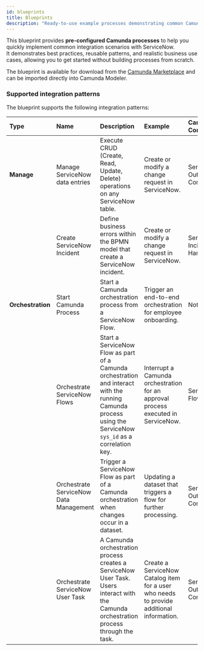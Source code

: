 ```yaml
---
id: blueprints
title: Blueprints
description: "Ready-to-use example processes demonstrating common Camunda–ServiceNow integration patterns."
---
```


This blueprint provides **pre-configured Camunda processes** to help you quickly implement common integration scenarios with ServiceNow.  
It demonstrates best practices, reusable patterns, and realistic business use cases, allowing you to get started without building processes from scratch.

The blueprint is available for download from the [Camunda Marketplace](https://marketplace.camunda.com/) and can be imported directly into Camunda Modeler.

### Supported integration patterns

The blueprint supports the following integration patterns:

| Type              | Name                                   | Description                                                                                                                                                  | Example                                                                                  | Camunda Connectors            | ServiceNow Spoke                  |
| :---------------- | :------------------------------------- | :----------------------------------------------------------------------------------------------------------------------------------------------------------- | :--------------------------------------------------------------------------------------- | :---------------------------- | :-------------------------------- |
| **Manage**        | Manage ServiceNow data entries         | Execute CRUD (Create, Read, Update, Delete) operations on any ServiceNow table.                                                                              | Create or modify a change request in ServiceNow.                                         | ServiceNow Outbound Connector | Not needed                        |
|                   | Create ServiceNow Incident             | Define business errors within the BPMN model that create a ServiceNow incident.                                                                              | Create or modify a change request in ServiceNow.                                         | ServiceNow Incident Handler   | Not needed                        |
| **Orchestration** | Start Camunda Process                  | Start a Camunda orchestration process from a ServiceNow Flow.                                                                                                | Trigger an end-to-end orchestration for employee onboarding.                             | Not needed                    | Camunda Spoke → Start Process     |
|                   | Orchestrate ServiceNow Flows           | Start a ServiceNow Flow as part of a Camunda orchestration and interact with the running Camunda process using the ServiceNow `sys_id` as a correlation key. | Interrupt a Camunda orchestration for an approval process executed in ServiceNow.        | ServiceNow Flow Starter       | Camunda Spoke → Correlate Message |
|                   | Orchestrate ServiceNow Data Management | Trigger a ServiceNow Flow as part of a Camunda orchestration when changes occur in a dataset.                                                                | Updating a dataset that triggers a flow for further processing.                          | ServiceNow Outbound Connector | Camunda Spoke → Correlate Message |
|                   | Orchestrate ServiceNow User Task       | A Camunda orchestration process creates a ServiceNow User Task. Users interact with the Camunda orchestration process through the task.                      | Create a ServiceNow Catalog item for a user who needs to provide additional information. | ServiceNow Outbound Connector | Camunda Spoke → Correlate Message |
